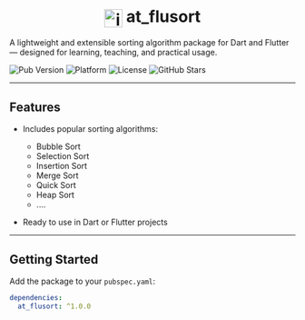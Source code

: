 <h1>
  <Center>
  <img 
    src="https://github.com/user-attachments/assets/ec004769-3ba2-4afc-bfa1-556ae30d1fa2" 
    alt="icon" 
    width="32" 
    height="32" 
    style="pointer-events: none; vertical-align: middle;" 
  /> 
  at_flusort
    </Center>
</h1>

A lightweight and extensible sorting algorithm package for Dart and Flutter — designed for learning, teaching, and practical usage.

![Pub Version](https://img.shields.io/pub/v/at_flusort)
![Platform](https://img.shields.io/badge/platform-Dart%20%26%20Flutter-blue)
![License](https://img.shields.io/github/license/Krystal0212/at_flusort)
![GitHub Stars](https://img.shields.io/github/stars/Krystal0212/at_flusort?style=social)

---

## Features

- Includes popular sorting algorithms:
  - Bubble Sort
  - Selection Sort
  - Insertion Sort
  - Merge Sort
  - Quick Sort
  - Heap Sort
  - ....

- Ready to use in Dart or Flutter projects

---

## Getting Started

Add the package to your `pubspec.yaml`:

```yaml
dependencies:
  at_flusort: ^1.0.0
